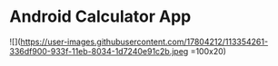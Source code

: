 # Android Calculator App

![](https://user-images.githubusercontent.com/17804212/113354261-336df900-933f-11eb-8034-1d7240e91c2b.jpeg =100x20)
